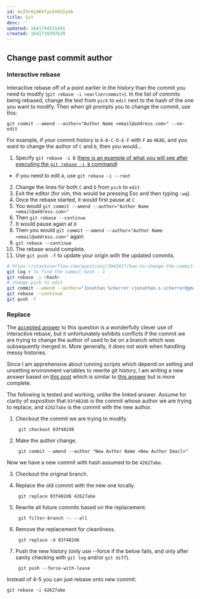 ```yaml
---
id: esZXrAjmKkTyLkVG5Iyeb
title: Git
desc: ''
updated: 1641744531441
created: 1641739397629
---
```


## Change past commit author

### Interactive rebase

Interactive rebase off of a point earlier in the history than the commit you need to modify (`git rebase -i <earliercommit>`). In the list of commits being rebased, change the text from `pick` to `edit` next to the hash of the one you want to modify. Then when git prompts you to change the commit, use this:

    git commit --amend --author="Author Name <email@address.com>" --no-edit

For example, if your commit history is `A-B-C-D-E-F` with `F` as `HEAD`, and you want to change the author of `C` and `D`, then you would...

 1. Specify `git rebase -i B` ([here is an example of what you will see after executing the `git rebase -i B` command](https://help.github.com/articles/about-git-rebase/#an-example-of-using-git-rebase))
 * if you need to edit `A`, use `git rebase -i --root`
 2. Change the lines for both `C` and `D` from `pick` to `edit`
 3. Exit the editor (for vim, this would be pressing Esc and then typing `:wq`).
 3. Once the rebase started, it would first pause at `C`
 4. You would `git commit --amend --author="Author Name <email@address.com>"`
 5. Then `git rebase --continue`
 6. It would pause again at `D`
 7. Then you would `git commit --amend --author="Author Name <email@address.com>"` again
 8. `git rebase --continue`
 9. The rebase would complete.
 10. Use `git push -f` to update your origin with the updated commits.


```bash
# https://stackoverflow.com/questions/3042437/how-to-change-the-commit-author-for-one-specific-commit
git log # To find the commit hash - 1
git rebase -i <hash>
# change pick to edit
git commit --amend --author="Jonathan Scherrer <jonathan.s.scherrer@gmail.com>"
git rebase --continue
git push -f
```

### Replace

The [accepted answer][1] to this question is a wonderfully clever use of interactive rebase, but it unfortunately exhibits conflicts if the commit we are trying to change the author of used to be on a branch which was subsequently merged in. More generally, it does not work when handling messy histories.

Since I am apprehensive about running scripts which depend on setting and unsetting environment variables to rewrite git history, I am writing a new answer based on [this post](https://help.github.com/articles/changing-author-info/) which is similar to [this answer](https://stackoverflow.com/a/3404304/391161) but is more complete.

The following is tested and working, unlike the linked answer.
Assume for clarity of exposition that `03f482d6` is the commit whose author we are trying to replace, and `42627abe` is the commit with the new author. 

1. Checkout the commit we are trying to modify. 
      
        git checkout 03f482d6
2. Make the author change.

        git commit --amend --author "New Author Name <New Author Email>"

  Now we have a new commit with hash assumed to be `42627abe`.

3. Checkout the original branch.

4. Replace the old commit with the new one locally.

        git replace 03f482d6 42627abe

5. Rewrite all future commits based on the replacement.

        git filter-branch -- --all

6. Remove the replacement for cleanliness.

        git replace -d 03f482d6

7. Push the new history (only use --force if the below fails, and only after sanity checking with `git log` and/or `git diff`).

        git push --force-with-lease

Instead of 4-5 you can just rebase onto new commit:

    git rebase -i 42627abe

[1]: https://stackoverflow.com/a/3042512/3357935